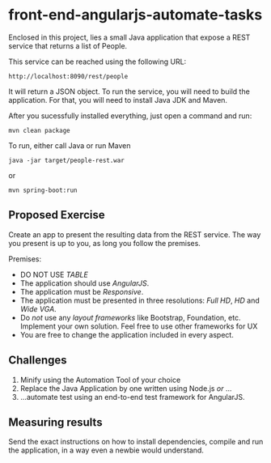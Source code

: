 # front-end-angularjs-automate-tasks

Enclosed in this project, lies a small Java application that expose a 
REST service that returns a list of People.

This service can be reached using the following URL:

    http://localhost:8090/rest/people

It will return a JSON object. To run the service, you will need to build the application.
For that, you will need to install Java JDK and Maven.

After you sucessfully installed everything, just open a command and run:


    mvn clean package
    
To run, either call Java or run Maven

    java -jar target/people-rest.war
    
or

    mvn spring-boot:run
    
## Proposed Exercise

Create an app to present the resulting data from the REST service. The way you present is up to you, as long you follow the premises.

Premises:
* DO NOT USE *TABLE*
* The application should use _AngularJS_. 
* The application must be _Responsive_.
* The application must be presented in three resolutions: _Full HD_, _HD_ and _Wide VGA_.
* Do _not_ use any _layout frameworks_ like Bootstrap, Foundation, etc. Implement your own solution. Feel free to use other frameworks for UX 
* You are free to change the application included in every aspect.

## Challenges

1. Minify using the Automation Tool of your choice
2. Replace the Java Application by one written using Node.js _or_ ...
3. ...automate test using an end-to-end test framework for AngularJS. 


## Measuring results
Send the exact instructions on how to install dependencies, compile and run
the application, in a way even a newbie would understand. 
